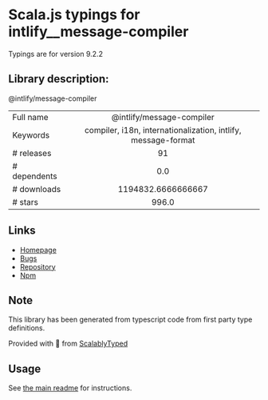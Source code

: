 
# Scala.js typings for intlify__message-compiler

Typings are for version 9.2.2

## Library description:
@intlify/message-compiler

|                    |                 |
| ------------------ | :-------------: |
| Full name          | @intlify/message-compiler |
| Keywords           | compiler, i18n, internationalization, intlify, message-format |
| # releases         | 91 |
| # dependents       | 0.0 |
| # downloads        | 1194832.6666666667 |
| # stars            | 996.0 |

## Links
- [Homepage](https://github.com/intlify/vue-i18n-next/tree/master/packages/message-compiler#readme)
- [Bugs](https://github.com/intlify/vue-i18n-next/issues)
- [Repository](https://github.com/intlify/vue-i18n-next)
- [Npm](https://www.npmjs.com/package/%40intlify%2Fmessage-compiler)
    


## Note
This library has been generated from typescript code from first party type definitions.

Provided with :purple_heart: from [ScalablyTyped](https://github.com/oyvindberg/ScalablyTyped)

## Usage
See [the main readme](../../readme.md) for instructions.


